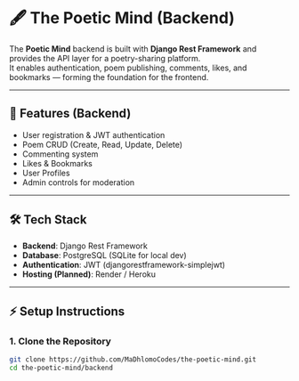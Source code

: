 # 🖋️ The Poetic Mind (Backend)

The **Poetic Mind** backend is built with **Django Rest Framework** and provides the API layer for a poetry-sharing platform.  
It enables authentication, poem publishing, comments, likes, and bookmarks — forming the foundation for the frontend.

---

## 🚀 Features (Backend)

- User registration & JWT authentication
- Poem CRUD (Create, Read, Update, Delete)
- Commenting system
- Likes & Bookmarks
- User Profiles
- Admin controls for moderation

---

## 🛠 Tech Stack

- **Backend**: Django Rest Framework
- **Database**: PostgreSQL (SQLite for local dev)
- **Authentication**: JWT (djangorestframework-simplejwt)
- **Hosting (Planned)**: Render / Heroku

---

## ⚡ Setup Instructions

### 1. Clone the Repository
```bash
git clone https://github.com/MaDhlomoCodes/the-poetic-mind.git
cd the-poetic-mind/backend
